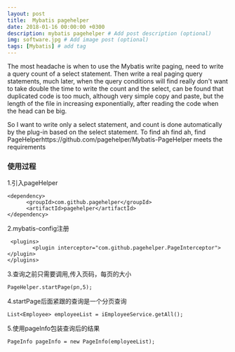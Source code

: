 ```yaml
---
layout: post
title:  Mybatis pagehelper
date: 2018-01-16 00:00:00 +0300
description: mybatis pagehelper # Add post description (optional)
img: software.jpg # Add image post (optional)
tags: [Mybatis] # add tag
---
```


The most headache is when to use the Mybatis write paging, need to write a query count of a select statement. Then write a real paging query statements, much later, when the query conditions will find really don't want to take double the time to write the count and the select, can be found that duplicated code is too much, although very simple copy and paste, but the length of the file in increasing exponentially, after reading the code when the head can be big.

So I want to write only a select statement, and count is done automatically by the plug-in based on the select statement. To find ah find ah, find PageHelperhttps://github.com/pagehelper/Mybatis-PageHelper meets the requirements


### 使用过程
1.引入pageHelper
```
<dependency>
      <groupId>com.github.pagehelper</groupId>
      <artifactId>pagehelper</artifactId>
</dependency>
```
2.mybatis-config注册
```
 <plugins>
        <plugin interceptor="com.github.pagehelper.PageInterceptor"></plugin>
</plugins>
```
3.查询之前只需要调用,传入页码，每页的大小
```
PageHelper.startPage(pn,5);
```
4.startPage后面紧跟的查询是一个分页查询
```
List<Employee> employeeList = iEmployeeService.getAll();
```
5.使用pageInfo包装查询后的结果
```
PageInfo pageInfo = new PageInfo(employeeList);
```










